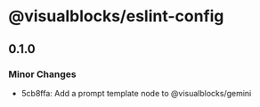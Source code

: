 # @visualblocks/eslint-config

## 0.1.0

### Minor Changes

- 5cb8ffa: Add a prompt template node to @visualblocks/gemini
